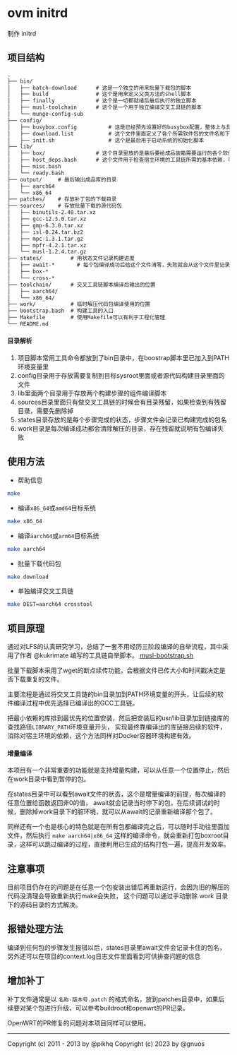 # ovm initrd

制作 initrd

## 项目结构

```txt
.
├── bin/
│   ├── batch-download      # 这是一个独立的用来批量下载包的脚本
│   ├── build               # 这个是用来定义父类方法的shell脚本
│   ├── finally             # 这个是一切都就绪后最后执行的独立脚本
│   ├── musl-toolchain      # 这个是一个用于独立编译交叉工具链的脚本
│   └── munge-config-sub
├── config/
│   ├── busybox.config          # 这是已经预先设置好的busybox配置，整体上与具体处理器无关
│   ├── download.list           # 这个文件里面定义了各个所需软件包的文件名和下载地址
│   ├── init.sh                 # 这个是最后用于启动系统的初始化脚本
├── lib/
│   ├── box/                # 这个目录里放的是最后要给成品装箱需要运行的各个软件的脚本
│   ├── host_deps.bash      # 这个文件用于检查宿主环境的工具链所需的基本依赖，可以参考OpenWrt
│   ├── misc.bash
│   └── ready.bash
├── output/     # 最后输出成品库的目录
│   ├── aarch64
│   └── x86_64
├── patches/    # 存放补丁包的下载目录
├── sources/    # 存放批量下载的源代码包
│   ├── binutils-2.40.tar.xz
│   ├── gcc-12.3.0.tar.xz
│   ├── gmp-6.3.0.tar.xz
│   ├── isl-0.24.tar.bz2
│   ├── mpc-1.3.1.tar.gz
│   ├── mpfr-4.2.1.tar.xz
│   └── musl-1.2.4.tar.gz
├── states/         # 用状态文件记录构建进度
│   ├── await-*       # 每个包编译成功后给这个文件清零，失败就会从这个文件里记录的包名结束
│   ├── box-*
│   └── cross-*
├── toolchain/      # 交叉工具链脚本编译后输出的位置
│   ├── aarch64/
│   └── x86_64/
├── work/           # 临时解压代码包编译使用的位置
├── bootstrap.bash  # 构建工具的入口
├── Makefile        # 使用Makefile可以有利于工程化管理
└── README.md

```

#### 目录解析

1. 项目脚本常用工具命令都放到了bin目录中，在boostrap脚本里已加入到PATH环境变量里
2. config目录用于存放需要复制到目标sysroot里面或者源代码构建目录里面的文件
3. lib里面两个目录用于存放两个构建步骤的组件编译脚本
4. sources目录里面只有做交叉工具链的时候会有目录残留，如果检查到有残留目录，需要先删除掉
5. states目录存放的是每个步骤完成的状态，步骤文件会记录已构建完成的包名
6. work目录是每次编译成功都会清除解压的目录，存在残留就说明有包编译失败


## 使用方法

- 帮助信息

```bash
make
```

- 编译`x86_64`或`amd64`目标系统

```bash
make x86_64
```

- 编译`aarch64`或`arm64`目标系统

```bash
make aarch64
```

- 批量下载代码包

```bash
make download
```

- 单独编译交叉工具链

```bash
make DEST=aarch64 crosstool
```


## 项目原理

通过对LFS的认真研究学习，总结了一套不用经历三阶段编译的自举流程，其中采用了作者 @kukrimate 编写的工具链自举脚本。
[musl-bootstrap.sh](https://gist.github.com/kukrimate/79c5da47eb92cc86f2307d60fa75b3e4)

批量下载脚本采用了wget的断点续传功能，会根据文件已传大小和时间戳决定是否下载重复的文件。

主要流程是通过将交叉工具链的bin目录加到PATH环境变量的开头，让后续的软件编译过程中优先选择已编译出的GCC工具链。

把最小依赖的库排到最优先的位置安装，然后把安装后的usr/lib目录加到链接库的查找路径`LIBRARY_PATH`环境变量开头，
实现最终靠编译出的库链接后续的软件，消除对宿主环境的依赖，这个方法同样对Docker容器环境构建有效。


#### 增量编译

本项目有一个非常重要的功能就是支持增量构建，可以从任意一个位置停止，然后在work目录中看到暂停的包。

在states目录中可以看到await文件的状态，这个是增量编译的前提，每次编译的任意位置给函数返回非0的值，
await就会记录当时停下的包，在后续调试的时候，删除掉work目录下的脏环境，就可以从await的记录重新编译那个包了。

同样还有一个也是核心的特色就是在所有包都编译完之后，可以随时手动往里面加文件，然后执行 `make aarch64|x86_64`
这样的编译命令，就会重新打包boxroot目录，这样可以跳过编译的过程，直接利用已生成的结构打包一遍，提高开发效率。


## 注意事项

目前项目仍存在的问题是在任意一个包安装出错后再重新运行，会因为旧的解压的代码没清理会导致重新执行make会失败，
这个问题可以通过手动删除 work 目录下的源码目录的方式解决。


## 报错处理方法

编译到任何包的步骤发生报错以后，states目录里await文件会记录卡住的包名，另外还可以在项目的context.log日志文件里面看到可供排查问题的信息


## 增加补丁

补丁文件通常是以 `名称-版本号.patch` 的格式命名，放到patches目录中，如果后续要对某个包进行升级，可以参考buildroot和openwrt的PR记录。

OpenWRT的PR修复的问题对本项目同样可以使用。


----
Copyright (c) 2011 - 2013 by @pikhq
Copyright (c) 2023 by @gnuos


